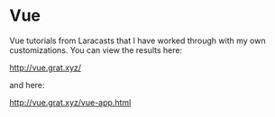 # Vue
Vue tutorials from Laracasts that I have worked through with my own customizations. You can view the results here:

http://vue.grat.xyz/

and here:

http://vue.grat.xyz/vue-app.html
